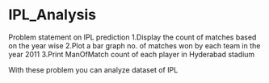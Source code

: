 # IPL_Analysis

Problem statement on IPL prediction
1.Display the count of matches based on the year wise
2.Plot a bar graph no. of matches won by each team in the year 2011
3.Print ManOfMatch count of each player in Hyderabad stadium

 With these problem you can analyze dataset of IPL
